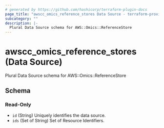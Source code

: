 ```yaml
---
# generated by https://github.com/hashicorp/terraform-plugin-docs
page_title: "awscc_omics_reference_stores Data Source - terraform-provider-awscc"
subcategory: ""
description: |-
  Plural Data Source schema for AWS::Omics::ReferenceStore
---
```


# awscc_omics_reference_stores (Data Source)

Plural Data Source schema for AWS::Omics::ReferenceStore



<!-- schema generated by tfplugindocs -->
## Schema

### Read-Only

- `id` (String) Uniquely identifies the data source.
- `ids` (Set of String) Set of Resource Identifiers.


